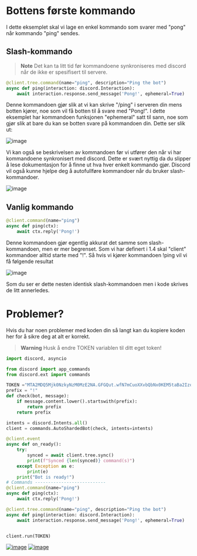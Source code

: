 # Bottens første kommando

I dette eksemplet skal vi lage en enkel kommando som svarer med "pong" når kommando "ping" sendes.

## Slash-kommando
> **Note**
> Det kan ta litt tid før kommandoene synkroniseres med discord når de ikke er spesifisert til servere.

```py
@client.tree.command(name="ping", description="Ping the bot")
async def ping(interaction: discord.Interaction):
    await interaction.response.send_message('Pong!', ephemeral=True)
```
Denne kommandoen gjør slik at vi kan skrive "/ping" i serveren din mens botten kjører, noe som vil få botten til å svare med "Pong!".
I dette eksemplet har kommandoen funksjonen "ephemeral" satt til sann, noe som gjør slik at bare du kan se botten svare på kommandoen din. Dette ser slik ut:

![image](https://user-images.githubusercontent.com/40642234/210766170-c4b4bab3-0ab8-47ae-a8fe-923534b14dd6.png)

Vi kan også se beskrivelsen av kommandoen før vi utfører den når vi har kommandoene synkronisert med discord. Dette er svært nyttig da du slipper å lese dokumentasjon for å finne ut hva hver enkelt kommando gjør. Discord vil også kunne hjelpe deg å autofullføre kommandoer når du bruker slash-kommandoer.

![image](https://user-images.githubusercontent.com/40642234/210766432-4d99f83e-588b-44bf-a677-6c84609d8df9.png)

## Vanlig kommando

```py
@client.command(name="ping")
async def ping(ctx):
    await ctx.reply('Pong!')
```
Denne kommandoen gjør egentlig akkurat det samme som slash-kommandoen, men er mer begrenset.
Som vi har definert i 1.4 skal "client" kommandoer alltid starte med "!". Så hvis vi kjører kommandoen !ping vil vi få følgende resultat

![image](https://user-images.githubusercontent.com/40642234/210767022-53bc3409-ca17-4753-bdd6-89bfe90dce7d.png)

Som du ser er dette nesten identisk slash-kommandoen men i kode skrives de litt annerledes.

# Problemer?
Hvis du har noen problemer med koden din så langt kan du kopiere koden her for å sikre deg at alt er korrekt.
> **Warning** Husk å endre TOKEN variablen til ditt eget token!
```py
import discord, asyncio

from discord import app_commands
from discord.ext import commands

TOKEN ="MTA2MDQ5Mjk0NzkyNzM0MzE2NA.GFGQut.wfN7mCuoXXvbQbNx0KEM5taBa2IzoC4SO76glo"
prefix = "!"
def check(bot, message):
    if message.content.lower().startswith(prefix):
        return prefix
    return prefix

intents = discord.Intents.all()
client = commands.AutoShardedBot(check, intents=intents)

@client.event
async def on_ready():
    try:
        synced = await client.tree.sync()
        print(f"Synced {len(synced)} command(s)")
    except Exception as e:
        print(e)
    print("Bot is ready!")
# Commands ---------------------------
@client.command(name="ping")
async def ping(ctx):
    await ctx.reply('Pong!')

@client.tree.command(name="ping", description="Ping the bot")
async def ping(interaction: discord.Interaction):
    await interaction.response.send_message('Pong!', ephemeral=True)


client.run(TOKEN)
```

[![image](https://img.shields.io/badge/back-Forrige%20Side-red?style=for-the-badge&logo=python&logoColor=yellow)](https://github.com/Tragnet/DiscordBot-Kurs/tree/1.4-Kj%C3%B8re-botten)    [![image](https://img.shields.io/badge/next-Neste%20Side-green?style=for-the-badge&logo=python&logoColor=yellow)](https://github.com/Tragnet/DiscordBot-Kurs/tree/1.6-Stilering-av-meldinger-med-embeds)

